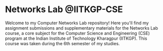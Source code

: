 # Networks Lab @IITKGP-CSE

Welcome to my Computer Networks Lab repository! Here you'll find my assignment submissions and supplementary materials for the Networks Lab course, a core subject for the Computer Science and Engineering (CSE) program at the Indian Institute of Technology Kharagpur (IITKGP). This course was taken during the 6th semester of my studies.
